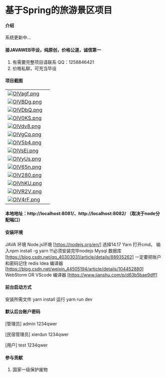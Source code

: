 # 基于Spring的旅游景区项目

#### 介绍
系统更新中...

#### 接JAVAWEB毕设，纯原创，价格公道，诚信第一

1.  有需要完整项目请联系 QQ：1258846421
2.  价格私聊，可充当毕设


#### 项目截图

|  |  |
|---------------------|---------------------|
|[![OIVagf.png](https://s1.ax1x.com/2022/05/17/OIVagf.png)](https://imgtu.com/i/OIVagf) |
|[![OIVBDg.png](https://s1.ax1x.com/2022/05/17/OIVBDg.png)](https://imgtu.com/i/OIVBDg) |
| [![OIVDbQ.png](https://s1.ax1x.com/2022/05/17/OIVDbQ.png)](https://imgtu.com/i/OIVDbQ) |
| [![OIV0KS.png](https://s1.ax1x.com/2022/05/17/OIV0KS.png)](https://imgtu.com/i/OIV0KS) |
| [![OIVdv8.png](https://s1.ax1x.com/2022/05/17/OIVdv8.png)](https://imgtu.com/i/OIVdv8) |
| [![OIVgCq.png](https://s1.ax1x.com/2022/05/17/OIVgCq.png)](https://imgtu.com/i/OIVgCq) |
| [![OIV5b4.png](https://s1.ax1x.com/2022/05/17/OIV5b4.png)](https://imgtu.com/i/OIV5b4) |
| [![OIVsEj.png](https://s1.ax1x.com/2022/05/17/OIVsEj.png)](https://imgtu.com/i/OIVsEj) |
| [![OIVyUs.png](https://s1.ax1x.com/2022/05/17/OIVyUs.png)](https://imgtu.com/i/OIVyUs) |
| [![OIV65n.png](https://s1.ax1x.com/2022/05/17/OIV65n.png)](https://imgtu.com/i/OIV65n) |
| [![OIV280.png](https://s1.ax1x.com/2022/05/17/OIV280.png)](https://imgtu.com/i/OIV280) |
| [![OIVhKU.png](https://s1.ax1x.com/2022/05/17/OIVhKU.png)](https://imgtu.com/i/OIVhKU) |
| [![OIVR2V.png](https://s1.ax1x.com/2022/05/17/OIVR2V.png)](https://imgtu.com/i/OIVR2V) |
| [![OIV4rF.png](https://s1.ax1x.com/2022/05/17/OIV4rF.png)](https://imgtu.com/i/OIV4rF) |

#### 本地地址：http://localhost:8081/、http://localhost:8082/ （取决于node分配端口）


#### 安装环境
JAVA 环境 
Node.js环境 [https://nodejs.org/en/] 选择14.17
Yarn 打开cmd， 输入npm install -g yarn !!!必须安装完毕nodejs
Mysql 数据库 [https://blog.csdn.net/qq_40303031/article/details/88935262] 一定要把账户和密码记住
redis
Idea 编译器 [https://blog.csdn.net/weixin_44505194/article/details/104452880]
WebStorm OR VScode 编译器 [https://www.jianshu.com/p/d63b5bae9dff]

#### 前台启动方式
安装所需文件 yarn install 
运行 yarn run dev

#### 默认后台账户密码
[管理员]
admin
1234qwer

[民宿管理员]
xierdun
1234qwer

[用户]
test
1234qwer

#### 参与贡献

1.  国家一级保护废物
